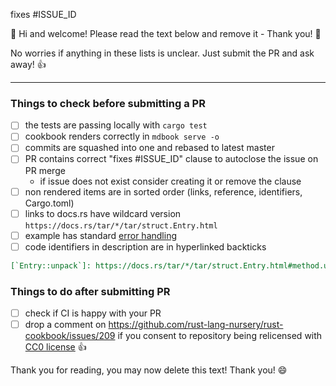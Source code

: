 fixes #ISSUE_ID

:tada: Hi and welcome! Please read the text below and remove it - Thank you! :tada:

No worries if anything in these lists is unclear. Just submit the PR and ask away! :+1:

--------------------------
### Things to check before submitting a PR

- [ ] the tests are passing locally with `cargo test`
- [ ] cookbook renders correctly in `mdbook serve -o`
- [ ] commits are squashed into one and rebased to latest master
- [ ] PR contains correct "fixes #ISSUE_ID" clause to autoclose the issue on PR merge
    -  if issue does not exist consider creating it or remove the clause
- [ ] non rendered items are in sorted order (links, reference, identifiers, Cargo.toml)
- [ ] links to docs.rs have wildcard version `https://docs.rs/tar/*/tar/struct.Entry.html`
- [ ] example has standard [error handling](https://rust-lang-nursery.github.io/rust-cookbook/about.html#a-note-about-error-handling)
- [ ] code identifiers in description are in hyperlinked backticks 
```markdown
[`Entry::unpack`]: https://docs.rs/tar/*/tar/struct.Entry.html#method.unpack
```

### Things to do after submitting PR
- [ ] check if CI is happy with your PR
- [ ] drop a comment on https://github.com/rust-lang-nursery/rust-cookbook/issues/209 if you consent to repository being relicensed with [CC0 license](https://creativecommons.org/choose/zero/) :+1:  

Thank you for reading, you may now delete this text! Thank you! :smile:
